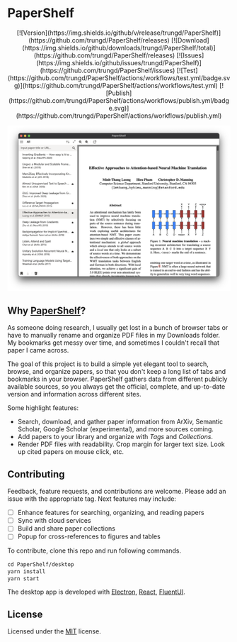 # PaperShelf

<p align="center">
[![Version](https://img.shields.io/github/v/release/trungd/PaperShelf)](https://github.com/trungd/PaperShelf/releases)
[![Download](https://img.shields.io/github/downloads/trungd/PaperShelf/total)](https://github.com/trungd/PaperShelf/releases)
[![Issues](https://img.shields.io/github/issues/trungd/PaperShelf)](https://github.com/trungd/PaperShelf/issues)
[![Test](https://github.com/trungd/PaperShelf/actions/workflows/test.yml/badge.svg)](https://github.com/trungd/PaperShelf/actions/workflows/test.yml)
[![Publish](https://github.com/trungd/PaperShelf/actions/workflows/publish.yml/badge.svg)](https://github.com/trungd/PaperShelf/actions/workflows/publish.yml)
</p>

![Screenshot](./screenshot.png)

## Why [PaperShelf](trungd.github.io/papershelf/)?

As someone doing research, I usually get lost in a bunch of browser tabs or have to manually rename and organize PDF files in my Downloads folder. My bookmarks get messy over time, and sometimes I couldn't recall that paper I came across.

The goal of this project is to build a simple yet elegant tool to search, browse, and organize papers, so that you don't keep a long list of tabs and bookmarks in your browser. PaperShelf gathers data from different publicly available sources, so you always get the official, complete, and up-to-date version and information across different sites.

Some highlight features:

- Search, download, and gather paper information from ArXiv, Semantic Scholar, Google Scholar (experimental), and more sources coming.
- Add papers to your library and organize with _Tags_ and _Collections_.
- Render PDF files with readability. Crop margin for larger text size. Look up cited papers on mouse click, etc.

## Contributing

Feedback, feature requests, and contributions are welcome. Please add an issue with the appropriate tag. Next features may include:

- [ ] Enhance features for searching, organizing, and reading papers
- [ ] Sync with cloud services
- [ ] Build and share paper collections
- [ ] Popup for cross-references to figures and tables

To contribute, clone this repo and run following commands.

```
cd PaperShelf/desktop
yarn install
yarn start
```

The desktop app is developed with [Electron](https://electronjs.org/), [React](https://reactjs.org/), [FluentUI](https://fluentsite.z22.web.core.windows.net/).

## License

Licensed under the [MIT](./LICENSE.md) license.

